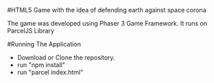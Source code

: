 #HTML5 Game with the idea of defending earth against space corona

The game was developed using Phaser 3 Game Framework.
It runs on ParcelJS Library

#Running The Application

- Download or Clone the repository.
- run "npm install"
- run "parcel index.html"